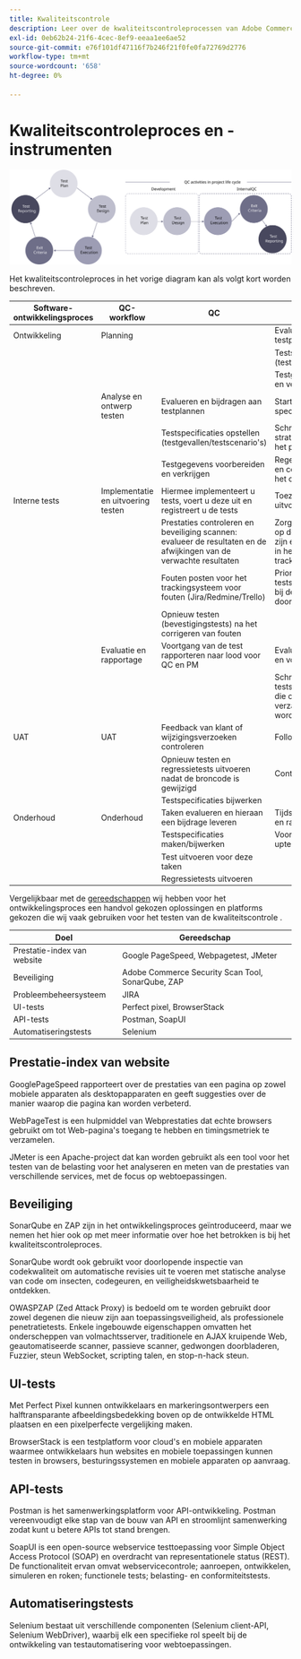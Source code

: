 ```yaml
---
title: Kwaliteitscontrole
description: Leer over de kwaliteitscontroleprocessen van Adobe Commerce met betrekking tot implementatieprojecten.
exl-id: 0eb62b24-21f6-4cec-8ef9-eeaa1ee6ae52
source-git-commit: e76f101df47116f7b246f21f0fe0fa72769d2776
workflow-type: tm+mt
source-wordcount: '658'
ht-degree: 0%

---
```


# Kwaliteitscontroleproces en -instrumenten

![Diagram kwaliteitscontroleproces](../../assets/playbooks/quality-control-diagram.svg)

Het kwaliteitscontroleproces in het vorige diagram kan als volgt kort worden beschreven.

<table>
<thead>
  <tr>
    <th>Software-ontwikkelingsproces</th>
    <th>QC-workflow</th>
    <th>QC</th>
    <th>QC-leader</th>
  </tr>
</thead>
<tbody>
  <tr>
    <td>Ontwikkeling</td>
    <td>Planning</td>
    <td></td>
    <td>Evalueren en bijdragen aan testplannen</td>
  </tr>
  <tr>
    <td></td>
    <td></td>
    <td></td>
    <td>Testspecificaties opstellen (testgevallen/testscenario's)</td>
  </tr>
  <tr>
    <td></td>
    <td></td>
    <td></td>
    <td>Testgegevens voorbereiden en verkrijgen</td>
  </tr>
  <tr>
    <td></td>
    <td>Analyse en ontwerp testen</td>
    <td>Evalueren en bijdragen aan testplannen</td>
    <td>Start het preparaat, specificaties</td>
  </tr>
  <tr>
    <td></td>
    <td></td>
    <td>Testspecificaties opstellen (testgevallen/testscenario's)</td>
    <td>Schrijf of herzie een strategie van de Test voor het project</td>
  </tr>
  <tr>
    <td></td>
    <td></td>
    <td>Testgegevens voorbereiden en verkrijgen</td>
    <td> Regelafstand, begeleiding en controle van de analyse, het ontwerp</td>
  </tr>
  <tr>
    <td>Interne tests</td>
    <td>Implementatie en uitvoering testen</td>
    <td>Hiermee implementeert u tests, voert u deze uit en registreert u de tests</td>
    <td>Toezicht op de uitvoering en uitvoering van de tests</td>
  </tr>
  <tr>
    <td></td>
    <td></td>
    <td>Prestaties controleren en beveiliging scannen: evalueer de resultaten en de afwijkingen van de verwachte resultaten</td>
    <td>Zorg ervoor dat de tests tot op de testbasis traceerbaar zijn en controleer de fouten in het Bug-trackingssysteem</td>
  </tr>
  <tr>
    <td></td>
    <td></td>
    <td>Fouten posten voor het trackingsysteem voor fouten (Jira/Redmine/Trello)</td>
    <td>Prioriteit geven aan/plannen tests om zich aan te sluiten bij de projectplanning die door PM wordt bepaald</td>
  </tr>
  <tr>
    <td></td>
    <td></td>
    <td>Opnieuw testen (bevestigingstests) na het corrigeren van fouten</td>
    <td></td>
  </tr>
  <tr>
    <td></td>
    <td>Evaluatie en rapportage</td>
    <td>Voortgang van de test rapporteren naar lood voor QC en PM</td>
    <td>Evaluatie van testresultaten en voortgang</td>
  </tr>
  <tr>
    <td></td>
    <td></td>
    <td></td>
    <td>Schrijf testsamenvattingsrapporten die op de tijdens de test verzamelde informatie worden gebaseerd</td>
  </tr>
  <tr>
    <td>UAT</td>
    <td>UAT</td>
    <td>Feedback van klant of wijzigingsverzoeken controleren</td>
    <td>Follow-up</td>
  </tr>
  <tr>
    <td></td>
    <td></td>
    <td>Opnieuw testen en regressietests uitvoeren nadat de broncode is gewijzigd</td>
    <td>Controleren</td>
  </tr>
  <tr>
    <td></td>
    <td></td>
    <td>Testspecificaties bijwerken</td>
    <td></td>
  </tr>
  <tr>
    <td>Onderhoud</td>
    <td>Onderhoud</td>
    <td>Taken evalueren en hieraan een bijdrage leveren</td>
    <td>Tijdstip voor het beoordelen en ramen van taken</td>
  </tr>
  <tr>
    <td></td>
    <td></td>
    <td>Testspecificaties maken/bijwerken</td>
    <td>Voortgang van de follow-uptest</td>
  </tr>
  <tr>
    <td></td>
    <td></td>
    <td>Test uitvoeren voor deze taken</td>
    <td></td>
  </tr>
  <tr>
    <td></td>
    <td></td>
    <td>Regressietests uitvoeren</td>
    <td></td>
  </tr>
</tbody>
</table>

Vergelijkbaar met de [gereedschappen](project-management-tools.md) wij hebben voor het ontwikkelingsproces een handvol gekozen oplossingen en platforms gekozen die wij vaak gebruiken voor het testen van de kwaliteitscontrole .

| Doel | Gereedschap |
|---------------------------|---------------------------------------------------|
| Prestatie-index van website | Google PageSpeed, Webpagetest, JMeter |
| Beveiliging | Adobe Commerce Security Scan Tool, SonarQube, ZAP |
| Probleembeheersysteem | JIRA |
| UI-tests | Perfect pixel, BrowserStack |
| API-tests | Postman, SoapUI |
| Automatiseringstests | Selenium |


## Prestatie-index van website

GooglePageSpeed rapporteert over de prestaties van een pagina op zowel mobiele apparaten als desktopapparaten en geeft suggesties over de manier waarop die pagina kan worden verbeterd.

WebPageTest is een hulpmiddel van Webprestaties dat echte browsers gebruikt om tot Web-pagina&#39;s toegang te hebben en timingsmetriek te verzamelen.

JMeter is een Apache-project dat kan worden gebruikt als een tool voor het testen van de belasting voor het analyseren en meten van de prestaties van verschillende services, met de focus op webtoepassingen.

## Beveiliging

SonarQube en ZAP zijn in het ontwikkelingsproces geïntroduceerd, maar we nemen het hier ook op met meer informatie over hoe het betrokken is bij het kwaliteitscontroleproces.

SonarQube wordt ook gebruikt voor doorlopende inspectie van codekwaliteit om automatische revisies uit te voeren met statische analyse van code om insecten, codegeuren, en veiligheidskwetsbaarheid te ontdekken.

OWASPZAP (Zed Attack Proxy) is bedoeld om te worden gebruikt door zowel degenen die nieuw zijn aan toepassingsveiligheid, als professionele penetratietests. Enkele ingebouwde eigenschappen omvatten het onderscheppen van volmachtsserver, traditionele en AJAX kruipende Web, geautomatiseerde scanner, passieve scanner, gedwongen doorbladeren, Fuzzier, steun WebSocket, scripting talen, en stop-n-hack steun.

## UI-tests

Met Perfect Pixel kunnen ontwikkelaars en markeringsontwerpers een halftransparante afbeeldingsbedekking boven op de ontwikkelde HTML plaatsen en een pixelperfecte vergelijking maken.

BrowserStack is een testplatform voor cloud&#39;s en mobiele apparaten waarmee ontwikkelaars hun websites en mobiele toepassingen kunnen testen in browsers, besturingssystemen en mobiele apparaten op aanvraag.

## API-tests

Postman is het samenwerkingsplatform voor API-ontwikkeling. Postman vereenvoudigt elke stap van de bouw van API en stroomlijnt samenwerking zodat kunt u betere APIs tot stand brengen.

SoapUI is een open-source webservice testtoepassing voor Simple Object Access Protocol (SOAP) en overdracht van representationele status (REST). De functionaliteit ervan omvat webservicecontrole; aanroepen, ontwikkelen, simuleren en roken; functionele tests; belasting- en conformiteitstests.

## Automatiseringstests

Selenium bestaat uit verschillende componenten (Selenium client-API, Selenium WebDriver), waarbij elk een specifieke rol speelt bij de ontwikkeling van testautomatisering voor webtoepassingen.
